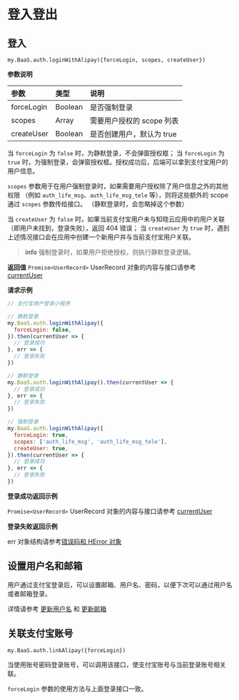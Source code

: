 # 登入登出

## 登入

`my.BaaS.auth.loginWithAlipay({forceLogin, scopes, createUser})`

**参数说明**

| 参数            | 类型    | 说明         |
| :-------------- | :------ | :----------- |
| forceLogin      | Boolean | 是否强制登录 |
| scopes          | Array   | 需要用户授权的 scope 列表 |
| createUser      | Boolean | 是否创建用户，默认为 true |

当 `forceLogin` 为 `false` 时，为静默登录，不会弹窗授权框；
当 `forceLogin` 为 `true` 时，为强制登录，会弹窗授权框。授权成功后，后端可以拿到支付宝用户的用户信息。

`scopes` 参数用于在用户强制登录时，如果需要用户授权除了用户信息之外的其他权限
（例如 `auth_life_msg`、`auth_life_msg_tele` 等），则将这些额外的 scope 通过 `scopes` 参数传给接口。
（静默登录时，会忽略掉这个参数）

当 `createUser` 为 `false` 时，如果当前支付宝用户未与知晓云应用中的用户关联（即用户未找到，登录失败），返回 404 错误；
当 `createUser` 为 `true` 时，遇到上述情况接口会在应用中创建一个新用户并与当前支付宝用户关联。

> **info**
> 强制登录时，如果用户拒绝授权，则执行静默登录逻辑。

**返回值**
`Promise<UserRecord>`
UserRecord 对象的内容与接口请参考 [currentUser](/js-sdk/user.md)

**请求示例**

```js
// 支付宝用户登录小程序

// 静默登录
my.BaaS.auth.loginWithAlipay({
  forceLogin: false,
}).then(currentUser => {
  // 登录成功
}, err => {
  // 登录失败
})

// 静默登录
my.BaaS.auth.loginWithAlipay().then(currentUser => {
  // 登录成功
}, err => {
  // 登录失败
})

// 强制登录
my.BaaS.auth.loginWithAlipay({
  forceLogin: true,
  scopes: ['auth_life_msg', 'auth_life_msg_tele'],
  createUser: true,
}).then(currentUser => {
  // 登录成功
}, err => {
  // 登录失败
})
```

**登录成功返回示例**

`Promise<UserRecord>`
UserRecord 对象的内容与接口请参考 [currentUser](/js-sdk/user.md)

**登录失败返回示例**

err 对象结构请参考[错误码和 HError 对象](/js-sdk/error-code.md)

## 设置用户名和邮箱

用户通过支付宝登录后，可以设置邮箱、用户名、密码，以便下次可以通过用户名或者邮箱登录。

详情请参考 [更新用户名](../account.md) 和 [更新邮箱](../account.md)

## 关联支付宝账号

`my.BaaS.auth.linkAlipay({forceLogin})`

当使用账号密码登录账号，可以调用该接口，使支付宝账号与当前登录账号相关联。

`forceLogin` 参数的使用方法与上面登录接口一致。
